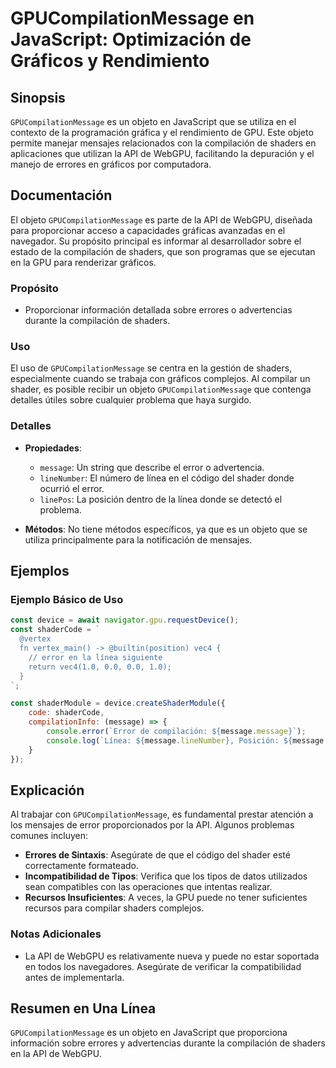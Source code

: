 <!--
Meta Description: # GPUCompilationMessage en JavaScript: Optimización de Gráficos y Rendimiento ## Sinopsis `GPUCompilationMessage` es un objeto en JavaScript que se ut...
Meta Keywords: que, gpucompilationmessage, objeto, shaders, message
-->

# GPUCompilationMessage en JavaScript: Optimización de Gráficos y Rendimiento

## Sinopsis
`GPUCompilationMessage` es un objeto en JavaScript que se utiliza en el contexto de la programación gráfica y el rendimiento de GPU. Este objeto permite manejar mensajes relacionados con la compilación de shaders en aplicaciones que utilizan la API de WebGPU, facilitando la depuración y el manejo de errores en gráficos por computadora.

## Documentación
El objeto `GPUCompilationMessage` es parte de la API de WebGPU, diseñada para proporcionar acceso a capacidades gráficas avanzadas en el navegador. Su propósito principal es informar al desarrollador sobre el estado de la compilación de shaders, que son programas que se ejecutan en la GPU para renderizar gráficos.

### Propósito
- Proporcionar información detallada sobre errores o advertencias durante la compilación de shaders.
  
### Uso
El uso de `GPUCompilationMessage` se centra en la gestión de shaders, especialmente cuando se trabaja con gráficos complejos. Al compilar un shader, es posible recibir un objeto `GPUCompilationMessage` que contenga detalles útiles sobre cualquier problema que haya surgido.

### Detalles
- **Propiedades**: 
  - `message`: Un string que describe el error o advertencia.
  - `lineNumber`: El número de línea en el código del shader donde ocurrió el error.
  - `linePos`: La posición dentro de la línea donde se detectó el problema.
  
- **Métodos**: No tiene métodos específicos, ya que es un objeto que se utiliza principalmente para la notificación de mensajes.

## Ejemplos
### Ejemplo Básico de Uso
```javascript
const device = await navigator.gpu.requestDevice();
const shaderCode = `
  @vertex
  fn vertex_main() -> @builtin(position) vec4 {
    // error en la línea siguiente
    return vec4(1.0, 0.0, 0.0, 1.0);
  }
`;

const shaderModule = device.createShaderModule({
    code: shaderCode,
    compilationInfo: (message) => {
        console.error(`Error de compilación: ${message.message}`);
        console.log(`Línea: ${message.lineNumber}, Posición: ${message.linePos}`);
    }
});
```

## Explicación
Al trabajar con `GPUCompilationMessage`, es fundamental prestar atención a los mensajes de error proporcionados por la API. Algunos problemas comunes incluyen:
- **Errores de Sintaxis**: Asegúrate de que el código del shader esté correctamente formateado.
- **Incompatibilidad de Tipos**: Verifica que los tipos de datos utilizados sean compatibles con las operaciones que intentas realizar.
- **Recursos Insuficientes**: A veces, la GPU puede no tener suficientes recursos para compilar shaders complejos.

### Notas Adicionales
- La API de WebGPU es relativamente nueva y puede no estar soportada en todos los navegadores. Asegúrate de verificar la compatibilidad antes de implementarla.

## Resumen en Una Línea
`GPUCompilationMessage` es un objeto en JavaScript que proporciona información sobre errores y advertencias durante la compilación de shaders en la API de WebGPU.